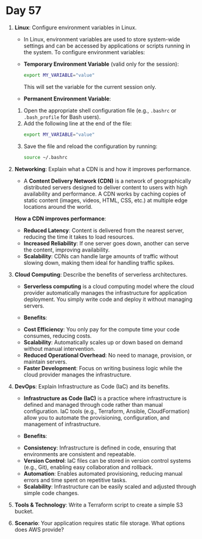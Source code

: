 # Day 57



1. **Linux**: Configure environment variables in Linux.
   - In Linux, environment variables are used to store system-wide settings and can be accessed by applications or scripts running in the system. To configure environment variables:
    - **Temporary Environment Variable** (valid only for the session):
      ```bash
      export MY_VARIABLE="value"
      ```
      This will set the variable for the current session only.
   
    - **Permanent Environment Variable**:
    1. Open the appropriate shell configuration file (e.g., `.bashrc` or `.bash_profile` for Bash users).
    2. Add the following line at the end of the file:
        ```bash
        export MY_VARIABLE="value"
        ```
    3. Save the file and reload the configuration by running:
        ```bash
        source ~/.bashrc
        ```


2. **Networking**: Explain what a CDN is and how it improves performance.
   -  A **Content Delivery Network (CDN)** is a network of geographically distributed servers designed to deliver content to users with high availability and performance. A CDN works by caching copies of static content (images, videos, HTML, CSS, etc.) at multiple edge locations around the world. 
   
   **How a CDN improves performance**:
    - **Reduced Latency**: Content is delivered from the nearest server, reducing the time it takes to load resources.
    - **Increased Reliability**: If one server goes down, another can serve the content, improving availability.
    - **Scalability**: CDNs can handle large amounts of traffic without slowing down, making them ideal for handling traffic spikes.


3. **Cloud Computing**: Describe the benefits of serverless architectures.
   * **Serverless computing** is a cloud computing model where the cloud provider automatically manages the infrastructure for application deployment. You simply write code and deploy it without managing servers.

   * **Benefits**:
    - **Cost Efficiency**: You only pay for the compute time your code consumes, reducing costs.
    - **Scalability**: Automatically scales up or down based on demand without manual intervention.
    - **Reduced Operational Overhead**: No need to manage, provision, or maintain servers.
    - **Faster Development**: Focus on writing business logic while the cloud provider manages the infrastructure.


4. **DevOps**: Explain Infrastructure as Code (IaC) and its benefits.
   * **Infrastructure as Code (IaC)** is a practice where infrastructure is defined and managed through code rather than manual configuration. IaC tools (e.g., Terraform, Ansible, CloudFormation) allow you to automate the provisioning, configuration, and management of infrastructure.

   * **Benefits**:
    - **Consistency**: Infrastructure is defined in code, ensuring that environments are consistent and repeatable.
    - **Version Control**: IaC files can be stored in version control systems (e.g., Git), enabling easy collaboration and rollback.
    - **Automation**: Enables automated provisioning, reducing manual errors and time spent on repetitive tasks.
    - **Scalability**: Infrastructure can be easily scaled and adjusted through simple code changes.


5. **Tools & Technology**: Write a Terraform script to create a simple S3 bucket.

6. **Scenario**: Your application requires static file storage. What options does AWS provide?


